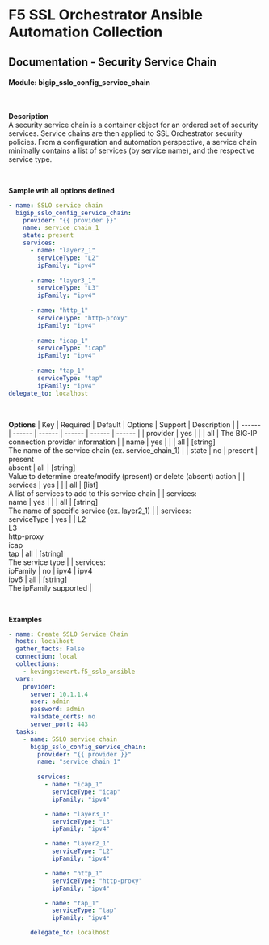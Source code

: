 # F5 SSL Orchestrator Ansible Automation Collection
## Documentation - Security Service Chain
#### Module: bigip_sslo_config_service_chain

<br />

**Description**<br />
A security service chain is a container object for an ordered set of security services. Service chains are then applied to SSL Orchestrator security policies. From a configuration and automation perspective, a service chain minimally contains a list of services (by service name), and the respective service type.

<br />

**Sample wth all options defined**
```yaml
- name: SSLO service chain
  bigip_sslo_config_service_chain:
    provider: "{{ provider }}"
    name: service_chain_1
    state: present
    services:
      - name: "layer2_1"
        serviceType: "L2"
        ipFamily: "ipv4"
      
      - name: "layer3_1"
        serviceType: "L3"
        ipFamily: "ipv4"
      
      - name: "http_1"
        serviceType: "http-proxy"
        ipFamily: "ipv4"
      
      - name: "icap_1"
        serviceType: "icap"
        ipFamily: "ipv4"
      
      - name: "tap_1"
        serviceType: "tap"
        ipFamily: "ipv4"
delegate_to: localhost
```

<br />

**Options**
| Key | Required | Default | Options | Support | Description |
| ------ | ------ | ------ | ------ | ------ | ------ |
| provider | yes |  |  | all | The BIG-IP connection provider information |
| name | yes |  |  | all | [string]<br />The name of the service chain (ex. service_chain_1) |
| state | no | present | present<br />absent | all | [string]<br />Value to determine create/modify (present) or delete (absent) action |
| services | yes |  |  | all | [list]<br />A list of services to add to this service chain |
| services:<br />name | yes |  |  | all | [string]<br />The name of specific service (ex. layer2_1) |
| services:<br />serviceType | yes |  | L2<br />L3<br /><nobr>http-proxy</nobr><br />icap<br />tap | all | [string]<br />The service type |
| services:<br />ipFamily | no | ipv4 | ipv4<br />ipv6 | all | [string]<br />The ipFamily supported |

<br />

**Examples**
```YAML
- name: Create SSLO Service Chain
  hosts: localhost
  gather_facts: False
  connection: local
  collections:
    - kevingstewart.f5_sslo_ansible
  vars: 
    provider:
      server: 10.1.1.4
      user: admin
      password: admin
      validate_certs: no
      server_port: 443
  tasks:
    - name: SSLO service chain
      bigip_sslo_config_service_chain:
        provider: "{{ provider }}"
        name: "service_chain_1"
        
        services:
          - name: "icap_1"
            serviceType: "icap"
            ipFamily: "ipv4"

          - name: "layer3_1"
            serviceType: "L3"
            ipFamily: "ipv4"

          - name: "layer2_1"
            serviceType: "L2"
            ipFamily: "ipv4"

          - name: "http_1"
            serviceType: "http-proxy"
            ipFamily: "ipv4"

          - name: "tap_1"
            serviceType: "tap"
            ipFamily: "ipv4"

      delegate_to: localhost
```

 